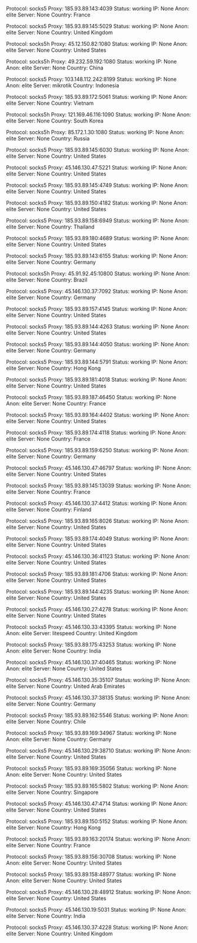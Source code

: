 Protocol: socks5
Proxy: 185.93.89.143:4039
Status: working
IP: None
Anon: elite
Server: None
Country: France

Protocol: socks5
Proxy: 185.93.89.145:5029
Status: working
IP: None
Anon: elite
Server: None
Country: United Kingdom

Protocol: socks5h
Proxy: 45.12.150.82:1080
Status: working
IP: None
Anon: elite
Server: None
Country: United States

Protocol: socks5h
Proxy: 49.232.59.192:1080
Status: working
IP: None
Anon: elite
Server: None
Country: China

Protocol: socks5
Proxy: 103.148.112.242:8199
Status: working
IP: None
Anon: elite
Server: mikrotik
Country: Indonesia

Protocol: socks5
Proxy: 185.93.89.172:5061
Status: working
IP: None
Anon: elite
Server: None
Country: Vietnam

Protocol: socks5h
Proxy: 121.169.46.116:1090
Status: working
IP: None
Anon: elite
Server: None
Country: South Korea

Protocol: socks5h
Proxy: 85.172.1.30:1080
Status: working
IP: None
Anon: elite
Server: None
Country: Russia

Protocol: socks5
Proxy: 185.93.89.145:6030
Status: working
IP: None
Anon: elite
Server: None
Country: United States

Protocol: socks5
Proxy: 45.146.130.47:5221
Status: working
IP: None
Anon: elite
Server: None
Country: United States

Protocol: socks5
Proxy: 185.93.89.145:4749
Status: working
IP: None
Anon: elite
Server: None
Country: United States

Protocol: socks5
Proxy: 185.93.89.150:4182
Status: working
IP: None
Anon: elite
Server: None
Country: United States

Protocol: socks5
Proxy: 185.93.89.158:6949
Status: working
IP: None
Anon: elite
Server: None
Country: Thailand

Protocol: socks5
Proxy: 185.93.89.180:4689
Status: working
IP: None
Anon: elite
Server: None
Country: United States

Protocol: socks5
Proxy: 185.93.89.143:6155
Status: working
IP: None
Anon: elite
Server: None
Country: Germany

Protocol: socks5h
Proxy: 45.91.92.45:10800
Status: working
IP: None
Anon: elite
Server: None
Country: Brazil

Protocol: socks5
Proxy: 45.146.130.37:7092
Status: working
IP: None
Anon: elite
Server: None
Country: Germany

Protocol: socks5
Proxy: 185.93.89.157:4145
Status: working
IP: None
Anon: elite
Server: None
Country: United States

Protocol: socks5
Proxy: 185.93.89.144:4263
Status: working
IP: None
Anon: elite
Server: None
Country: United States

Protocol: socks5
Proxy: 185.93.89.144:4050
Status: working
IP: None
Anon: elite
Server: None
Country: Germany

Protocol: socks5
Proxy: 185.93.89.144:5791
Status: working
IP: None
Anon: elite
Server: None
Country: Hong Kong

Protocol: socks5
Proxy: 185.93.89.181:4018
Status: working
IP: None
Anon: elite
Server: None
Country: United States

Protocol: socks5
Proxy: 185.93.89.187:46450
Status: working
IP: None
Anon: elite
Server: None
Country: France

Protocol: socks5
Proxy: 185.93.89.164:4402
Status: working
IP: None
Anon: elite
Server: None
Country: United States

Protocol: socks5
Proxy: 185.93.89.174:4118
Status: working
IP: None
Anon: elite
Server: None
Country: France

Protocol: socks5
Proxy: 185.93.89.159:6250
Status: working
IP: None
Anon: elite
Server: None
Country: Germany

Protocol: socks5
Proxy: 45.146.130.47:46797
Status: working
IP: None
Anon: elite
Server: None
Country: United States

Protocol: socks5
Proxy: 185.93.89.145:13039
Status: working
IP: None
Anon: elite
Server: None
Country: France

Protocol: socks5
Proxy: 45.146.130.37:4412
Status: working
IP: None
Anon: elite
Server: None
Country: Finland

Protocol: socks5
Proxy: 185.93.89.165:8026
Status: working
IP: None
Anon: elite
Server: None
Country: United States

Protocol: socks5
Proxy: 185.93.89.174:4049
Status: working
IP: None
Anon: elite
Server: None
Country: United States

Protocol: socks5
Proxy: 45.146.130.36:41123
Status: working
IP: None
Anon: elite
Server: None
Country: United States

Protocol: socks5
Proxy: 185.93.89.181:4706
Status: working
IP: None
Anon: elite
Server: None
Country: United States

Protocol: socks5
Proxy: 185.93.89.144:4235
Status: working
IP: None
Anon: elite
Server: None
Country: United States

Protocol: socks5
Proxy: 45.146.130.27:4278
Status: working
IP: None
Anon: elite
Server: None
Country: United States

Protocol: socks5
Proxy: 45.146.130.33:43395
Status: working
IP: None
Anon: elite
Server: litespeed
Country: United Kingdom

Protocol: socks5
Proxy: 185.93.89.175:43253
Status: working
IP: None
Anon: elite
Server: None
Country: India

Protocol: socks5
Proxy: 45.146.130.37:40465
Status: working
IP: None
Anon: elite
Server: None
Country: United States

Protocol: socks5
Proxy: 45.146.130.35:35107
Status: working
IP: None
Anon: elite
Server: None
Country: United Arab Emirates

Protocol: socks5
Proxy: 45.146.130.37:38135
Status: working
IP: None
Anon: elite
Server: None
Country: Germany

Protocol: socks5
Proxy: 185.93.89.162:5546
Status: working
IP: None
Anon: elite
Server: None
Country: Chile

Protocol: socks5
Proxy: 185.93.89.169:34967
Status: working
IP: None
Anon: elite
Server: None
Country: Germany

Protocol: socks5
Proxy: 45.146.130.29:38710
Status: working
IP: None
Anon: elite
Server: None
Country: United States

Protocol: socks5
Proxy: 185.93.89.169:35056
Status: working
IP: None
Anon: elite
Server: None
Country: United States

Protocol: socks5
Proxy: 185.93.89.165:5802
Status: working
IP: None
Anon: elite
Server: None
Country: Singapore

Protocol: socks5
Proxy: 45.146.130.47:4714
Status: working
IP: None
Anon: elite
Server: None
Country: United States

Protocol: socks5
Proxy: 185.93.89.150:5152
Status: working
IP: None
Anon: elite
Server: None
Country: Hong Kong

Protocol: socks5
Proxy: 185.93.89.163:20174
Status: working
IP: None
Anon: elite
Server: None
Country: France

Protocol: socks5
Proxy: 185.93.89.156:30708
Status: working
IP: None
Anon: elite
Server: None
Country: United States

Protocol: socks5
Proxy: 185.93.89.158:48977
Status: working
IP: None
Anon: elite
Server: None
Country: United States

Protocol: socks5
Proxy: 45.146.130.28:48912
Status: working
IP: None
Anon: elite
Server: None
Country: United States

Protocol: socks5
Proxy: 45.146.130.19:5031
Status: working
IP: None
Anon: elite
Server: None
Country: India

Protocol: socks5
Proxy: 45.146.130.37:4228
Status: working
IP: None
Anon: elite
Server: None
Country: United Kingdom

